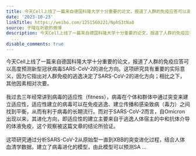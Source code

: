 ```yaml
---
title: 今天Cell上线了一篇来自德国科隆大学十分重要的论文，报道了人群的免疫应答可以高度预测新型冠状病毒SARS-CoV-2的进化方向。这项研究具有重要的实际意义，因为它...
date: '2023-10-23'
linkTitle: https://weibo.com/1251560221/NphS3tNa0
source: 子陵在听歌的微博
description: 今天Cell上线了一篇来自德国科隆大学十分重要的论文，报道了人群的免疫应答可以高度预测新型冠状病毒SARS-CoV-2的进化方向。这项研究具有重要的实际意义，因为它指出对人群免疫的逃逸决定了SARS-CoV-2的进化方向；相比之下，其他因素相对次要。<br><br>我过去三年经常讲到病毒的适应性（fitness），病毒在个体和群体中通过突变来建立适应性，适应性建立的病毒可以在免疫逃逸、建立传播和感染致病（毒力）之间找到平衡，从而有利于病毒的长期流行。而对于SARS-CoV-2而言，自Omicron出现以来，其进化方向，即适应性的建立主要来自于逃逸人体宿主的中和抗体介导的体液免疫，这个观察被这篇文章的结论所验证。<br><br>这项研究通过分析SARS-CoV-2从原始型一直到XBB的突变进化过程，结合人体血清学数据，建立了病毒进化的模型，由此模型可以预测SA
  ...
disable_comments: true
---
```

今天Cell上线了一篇来自德国科隆大学十分重要的论文，报道了人群的免疫应答可以高度预测新型冠状病毒SARS-CoV-2的进化方向。这项研究具有重要的实际意义，因为它指出对人群免疫的逃逸决定了SARS-CoV-2的进化方向；相比之下，其他因素相对次要。<br><br>我过去三年经常讲到病毒的适应性（fitness），病毒在个体和群体中通过突变来建立适应性，适应性建立的病毒可以在免疫逃逸、建立传播和感染致病（毒力）之间找到平衡，从而有利于病毒的长期流行。而对于SARS-CoV-2而言，自Omicron出现以来，其进化方向，即适应性的建立主要来自于逃逸人体宿主的中和抗体介导的体液免疫，这个观察被这篇文章的结论所验证。<br><br>这项研究通过分析SARS-CoV-2从原始型一直到XBB的突变进化过程，结合人体血清学数据，建立了病毒进化的模型，由此模型可以预测SA ...